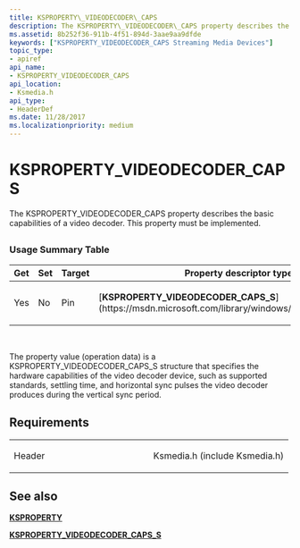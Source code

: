```yaml
---
title: KSPROPERTY\_VIDEODECODER\_CAPS
description: The KSPROPERTY\_VIDEODECODER\_CAPS property describes the basic capabilities of a video decoder. This property must be implemented.
ms.assetid: 8b252f36-911b-4f51-894d-3aae9aa9dfde
keywords: ["KSPROPERTY_VIDEODECODER_CAPS Streaming Media Devices"]
topic_type:
- apiref
api_name:
- KSPROPERTY_VIDEODECODER_CAPS
api_location:
- Ksmedia.h
api_type:
- HeaderDef
ms.date: 11/28/2017
ms.localizationpriority: medium
---
```


# KSPROPERTY\_VIDEODECODER\_CAPS


The KSPROPERTY\_VIDEODECODER\_CAPS property describes the basic capabilities of a video decoder. This property must be implemented.

## <span id="ddk_ksproperty_videodecoder_caps_ks"></span><span id="DDK_KSPROPERTY_VIDEODECODER_CAPS_KS"></span>


### Usage Summary Table

<table>
<colgroup>
<col width="20%" />
<col width="20%" />
<col width="20%" />
<col width="20%" />
<col width="20%" />
</colgroup>
<thead>
<tr class="header">
<th>Get</th>
<th>Set</th>
<th>Target</th>
<th>Property descriptor type</th>
<th>Property value type</th>
</tr>
</thead>
<tbody>
<tr class="odd">
<td><p>Yes</p></td>
<td><p>No</p></td>
<td><p>Pin</p></td>
<td><p>[<strong>KSPROPERTY_VIDEODECODER_CAPS_S</strong>](https://msdn.microsoft.com/library/windows/hardware/ff566047)</p></td>
<td><p>[<strong>KSPROPERTY_VIDEODECODER_CAPS_S</strong>](https://msdn.microsoft.com/library/windows/hardware/ff566047)</p></td>
</tr>
</tbody>
</table>

 

The property value (operation data) is a KSPROPERTY\_VIDEODECODER\_CAPS\_S structure that specifies the hardware capabilities of the video decoder device, such as supported standards, settling time, and horizontal sync pulses the video decoder produces during the vertical sync period.

Requirements
------------

<table>
<colgroup>
<col width="50%" />
<col width="50%" />
</colgroup>
<tbody>
<tr class="odd">
<td><p>Header</p></td>
<td>Ksmedia.h (include Ksmedia.h)</td>
</tr>
</tbody>
</table>

## See also


[**KSPROPERTY**](https://docs.microsoft.com/windows-hardware/drivers/ddi/content/ks/ns-ks-ksidentifier)

[**KSPROPERTY\_VIDEODECODER\_CAPS\_S**](https://msdn.microsoft.com/library/windows/hardware/ff566047)

 

 






